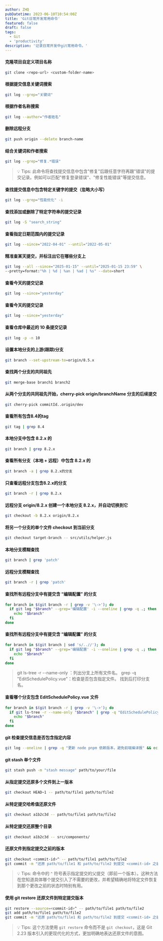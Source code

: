 ```yaml
---
author: ZHQ
pubDatetime: 2023-06-10T10:54:00Z
title: 'Git日常开发常用命令'
featured: false
draft: false
tags:
  - Git
  - 'productivity'
description: '记录日常开发中git常用命令。'
---
```


#### 克隆项目自定义项目名称

```bash
git clone <repo-url> <custom-folder-name>
```

#### 根据提交信息关键词搜索

```bash
git log --grep="关键词"
```

#### 根据作者名称搜索

```bash
git log --author="作者姓名"
```

#### 删除远程分支

```bash
git push origin --delete branch-name
```

#### 结合关键词和作者搜索

```bash
git log --grep="修复.*错误"
```
> 💡 Tips: 此命令将查找提交信息中包含"修复"后跟任意字符再跟"错误"的提交记录。例如可以匹配"修复登录错误"、"修复性能错误"等提交信息。



#### 查找提交信息中包含特定关键字的提交（忽略大小写）

```bash
git log --grep="性能优化" -i
```

#### 查找添加或删除了特定字符串的提交记录

```bash
git log -S "search_string"
```

#### 查看指定日期范围内的提交记录

```bash
git log --since="2022-04-01" --until="2022-05-01"
```

#### 精准查某天提交，并标注出它在哪些分支上

```bash
git log --all --since="2025-01-15" --until="2025-01-15 23:59" \
--pretty=format:"%h | %d | %an | %ad | %s" --date=short
```

#### 查看今天的提交记录

```bash
git log --since="yesterday"
```
#### 查看今天的提交记录

```bash
git log --since="yesterday"
```

#### 查看仓库中最近的 10 条提交记录

```bash
git log -p -n 10
```

#### 设置本地分支的上游(跟踪)分支

```bash
git branch --set-upstream-to=origin/8.5.x
```

#### 查找两个分支的共同祖先

```bash
git merge-base branch1 branch2
```

#### 从两个分支的共同祖先开始，cherry-pick origin/branchName 分支的后续提交

```bash
git cherry-pick commitId..origin/dev
```

#### 查看所有包含8.4的tag

```bash
git tag | grep 8.4
```

#### 本地分支中包含 8.2.x 的

```bash
git branch | grep 8.2.x
```

#### 查看所有分支（本地 + 远程）中包含 8.2.x 的

```bash
git branch -a | grep 8.2.x的分支
```

#### 只查看远程分支包含8.2.x的分支

```bash
git branch -r | grep 8.2.x
```

#### 远程分支 origin/8.2.x 创建一个本地分支 8.2.x，并自动切换到它

```bash
git checkout -b 8.2.x origin/8.2.x
```

#### 将另一个分支的单个文件 checkout 到当前分支

```bash
git checkout target-branch -- src/utils/helper.js
```

#### 本地分支模糊查找

```bash
git branch | grep 'patch'
```

#### 远程分支模糊查找

```bash
git branch -r | grep 'patch'
```

#### 查找所有远程分支中有提交含 “编辑配置” 的分支

```bash
for branch in $(git branch -r | grep -v '\->'); do
  if git log "$branch" --grep='编辑配置' -i --oneline | grep -q .; then
    echo "$branch"
  fi
done
```

#### 查找所有远程分支中有提交含 “编辑配置” 的分支

```bash
for branch in $(git branch | sed 's/..//'); do
  if git log "$branch" --grep='编辑配置' -i --oneline | grep -q .; then
    echo "$branch"
  fi
done
```
> git ls-tree -r --name-only <branch>：列出分支上所有文件名。
> grep -q "EditSchedulePolicy.vue"：检查是否包含指定文件。
> 找到后打印分支名。

#### 查看哪个分支包含 EditSchedulePolicy.vue 文件

```bash
for branch in $(git branch -r | grep -v '\->'); do
  if git ls-tree -r --name-only "$branch" | grep -q "EditSchedulePolicy.vue"; then
    echo "$branch"
  fi
done
```

#### git 检查提交信息是否包含指定内容

```bash
git log --oneline | grep -q "更新 node pnpm 依赖版本，避免前端编译报" && echo "✅ 找到了" || echo "❌ 没找到"
```

#### git stash 单个文件

```bash
git stash push -m "stash message" path/to/your/file
```

#### 从指定提交还原多个文件到上一版本

```bash
git checkout HEAD~1 -- path/to/file1 path/to/file2
```

#### 从特定提交哈希值还原文件

```bash
git checkout a1b2c3d -- path/to/file1 path/to/file2
```

#### 从特定提交还原整个目录

```bash
git checkout a1b2c3d -- src/components/
```

#### 还原文件到指定提交之前的版本

```bash
git checkout <commit-id>^ -- path/to/file1 path/to/file2
git commit -m "还原 path/to/file1 和 path/to/file2 到提交 <commit-id> 之前的版本"
```
> 💡 Tips: 命令中的 `^` 符号表示指定提交的父提交（即前一个版本）。这种方法在您知道具体哪个提交引入了不需要的更改，并希望精确地将特定文件恢复到那个更改之前的状态时特别有用。

#### 使用 git restore 还原文件到特定提交版本

```bash
git restore --source=<commit-id>^ -- path/to/file1 path/to/file2
git add path/to/file1 path/to/file2
git commit -m "还原 path/to/file1 和 path/to/file2 到提交 <commit-id> 之前的版本"
```
> 💡 Tips: 这个方法使用 `git restore` 命令而不是 `git checkout`，这是 Git 2.23 版本引入的更现代化的方式，更加明确地表达还原文件的意图。






